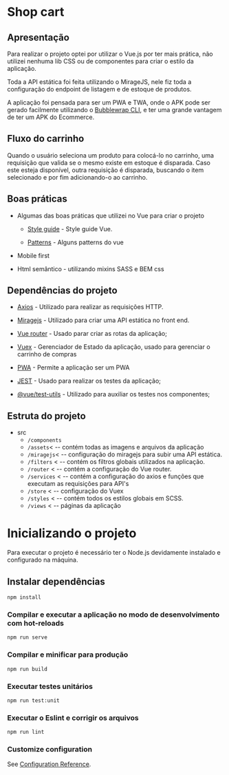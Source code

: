 # Shop cart

## Apresentação

Para realizar o projeto optei por utilizar o Vue.js por ter mais prática, não utilizei nenhuma lib CSS ou de componentes para criar o estilo da aplicação.

Toda a API estática foi feita utilizando o MirageJS, nele fiz toda a configuração do endpoint de listagem e de estoque de produtos.

A aplicação foi pensada para ser um PWA e TWA, onde o APK pode ser gerado facilmente utilizando o [Bubblewrap CLI](https://github.com/GoogleChromeLabs/bubblewrap), e ter uma grande vantagem de ter um APK do Ecommerce.


## Fluxo do carrinho

Quando o usuário seleciona um produto para colocá-lo no carrinho, uma requisição que valida se o mesmo existe em estoque é disparada. Caso este esteja disponível, outra requisição é disparada, buscando o item selecionado e por fim adicionando-o ao carrinho.

## Boas práticas

 - Algumas das boas práticas que utilizei no Vue para criar o projeto

    - [Style guide](https://vuejs.org/v2/style-guide/) - Style guide Vue.

    - [Patterns](https://learn-vuejs.github.io/vue-patterns/patterns/#component-communication) - Alguns patterns do vue

 - Mobile first

 - Html semântico - utilizando mixins SASS e BEM css


## Dependências do projeto

- [Axios](https://github.com/axios/axios) - Utilizado para realizar as requisições HTTP.

- [Miragejs](https://miragejs.com/) - Utilizado para criar uma API estática no front end.

- [Vue router](https://router.vuejs.org/) - Usado parar criar as rotas da aplicação;

- [Vuex](https://vuex.vuejs.org/) -  Gerenciador de Estado da aplicação, usado para gerenciar o carrinho de compras

- [PWA](https://cli.vuejs.org/core-plugins/pwa.html) - Permite a aplicação ser um PWA

- [JEST](https://jestjs.io/) - Usado para realizar os testes da aplicação;

- [@vue/test-utils](https://vue-test-utils.vuejs.org/) - Utilizado para auxiliar os testes nos componentes;


## Estruta do projeto
 - src
    - `/components`
    - `/assets`< -- contém todas as imagens e arquivos da aplicação
    - `/miragejs`< -- configuração do miragejs para subir uma API estática.
    - `/filters` < -- contém os filtros globais utilizados na aplicação.
    - `/router` < -- contém a configuração do Vue router.
    - `/services` < -- contém a configuração do axios e funções que executam as requisições para API's
    - `/store` < -- configuração do Vuex
    - `/styles` < -- contém todos os estilos globais em SCSS.
    - `/views` < -- páginas da aplicação



# Inicializando o projeto

Para executar o projeto é necessário ter o Node.js devidamente instalado e configurado na máquina.

## Instalar dependências
```
npm install
```

### Compilar e executar a aplicação no modo de desenvolvimento com  hot-reloads
```
npm run serve
```

### Compilar e minificar para produção
```
npm run build
```

### Executar testes unitários 
```
npm run test:unit
```

### Executar o Eslint e corrigir os arquivos
```
npm run lint
```

### Customize configuration
See [Configuration Reference](https://cli.vuejs.org/config/).
